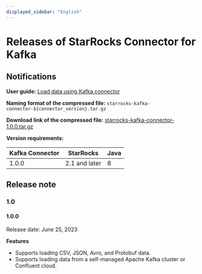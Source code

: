 ```yaml
---
displayed_sidebar: "English"
---
```


# Releases of StarRocks Connector for Kafka

## Notifications

**User guide:** [Load data using Kafka connector](../loading/Kafka-connector-starrocks.md)

**Naming format of the compressed file:** `starrocks-kafka-connector-${connector_version}.tar.gz`

**Download link of the compressed file:** [starrocks-kafka-connector-1.0.0.tar.gz](https://releases.starrocks.io/starrocks/starrocks-kafka-connector-1.0.0.tar.gz)

**Version requirements:**

| Kafka Connector | StarRocks | Java |
| --------------- | --------- | ---- |
| 1.0.0           | 2.1 and later | 8    |

## Release note

### 1.0

#### 1.0.0

Release date: June 25, 2023

**Features**

- Supports loading CSV, JSON, Avro, and Protobuf data.
- Supports loading data from a self-managed Apache Kafka cluster or Confluent cloud.
